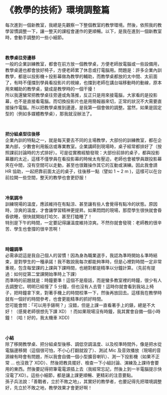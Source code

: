 # 《教學的技術》環境調整篇 

<p>每次進到一個新教室，我總是先觀察一下整個教室的教學環境。然後，依照我的教學習慣調整一下，讓一整天的課程會運作的更順暢。以下，是我在進到一個新教室時，會動手調整的一些小細節。</p>
<p> </p>
<p><strong>教學桌往旁邊移</strong><br/>
一般的企業訓練教室，都會在前方放一個教學桌，方便老師放電腦或一些設備用，教學桌邊也都會放好椅子，方便老師累了休息或打電腦用。問題是：許多企業內訓教學，都是以投影機＋投影幕做為教學的輔助，而教學桌都放的太中間、太前面了，有時不僅擋到學員看投影片的視線，也擋到老師在講台端移動時的動線，原本用來輔助的教學桌，變成是教學時的一個干擾！<br/>
所以我還蠻常把教學桌往旁邊或角落推，反正只是用來接電腦，大家看的是投影幕，也不是直接看電腦。而切換投影片也是用簡報器來切，正常的狀況不大需要直接操作電腦。所以把教學桌推到邊邊，是我第一個會做的調整。當然，如果是固定型的（例如多媒體教學桌），那我就沒辦法了。</p>
<p> </p>
<p><strong>把分組桌型往後移</strong><br/>
企業內訓的特點之一，就是每天要去不同的主場教學，大部份的訓練教室，都在企業內部，少數會利用飯店或專業教室。企業講師到現場時，桌子經常都排好了（按照課前討論時的方式排好）。可是從實務經驗發現：大部份前排的桌子，都與投影幕離的太近，這樣不僅學員在看投影幕的時候太有壓迫，老師也會被學員跟投影幕夾在中間，沒有空間可以走動，甚至也很難操作其它的互動或演練。因此我會請 HR 協助，一起把靠前面太近的桌子，往後移一點（譬如 1 ~ 2 m )，這樣可以在台前拉開一些空間，整天的教學也會更舒服！</p>
<p> </p>
<p><strong>冷氣調冷</strong><br/>
訓練現場的溫度，應該維持在有點涼、甚至讓有些人會覺得有點冷的狀態。原因時，涼爽的溫度，才會讓學習精神更提昇。如果悶悶的現場，那麼學生很快就會昏昏欲睡，很快就開始打哈欠、甚至打瞌睡了！<br/>
特別是下午的時間，一定要記得讓溫度維持涼爽。不然你就會發現：老師教的很辛苦、學生也會撐的很辛苦啊！</p>
<p> </p>
<p><strong>時鐘調準</strong><br/>
必需承認這是我自己個人的習慣！因為身為職業選手，我認為準時開始＆準時結束，是對學生的一種承諾！我不敢說我每次都能夠準時，但是心裡對時間一定非常重視，包含每堂課的上課與下課時間，也絕對都是精準以分鐘計算。（先前有提過：如何從第二堂課開始準時上下課）<br/>
而準時的前題就是：時鐘要準！這個不是廢話，而是蠻多教室裡的時鐘，很少有人去調整它。明明已經慢了 5 分鐘，但也沒有人去管！這時你就會看到我站上椅子，把時鐘拿下來，對著手機上的時間校準一下，然後再放回去。這樣我在教學時就有一個好的時間參考，也會更能精準的抓好時間。<br/>
您可能會問：「可以用手錶啊？」沒錯，但是上課一直看著手上的錶，總是不大好！（感覺老師很想先下課 XD）！而如果現場沒有時鐘，我其實會自備一個小時鐘！（哈！好的，我太機車 XDD)</p>
<p> </p>
<p><strong>小結</strong><br/>
除了移開教學桌、把分組桌型後移、調低空調溫度、以及校準時間外，像是把水從電腦邊移開（這個很可怕，不小心打翻就毀了）、測試 Mic 及音效播放（現場的音源線有時會有問題，所以我會自備一個小型擴音喇叭）、測一下投影機（如果不正常 … 也沒救了 XDD）、然後把教具擺好、檢查一下小組討論、演練及上課待會要用的東西。然後要記得把筆電電源插上去（我經常忘記，然後上到一半電腦提示快沒電了XD）。這些小細節，都是讓上課更順暢、更精彩的注意要點。<br/>
孫子兵法說：「善戰者，立於不敗之地」，其實好的教學者，也要記得先把環境調整好，先立於不敗之地，教學效果才會更好啊！</p>